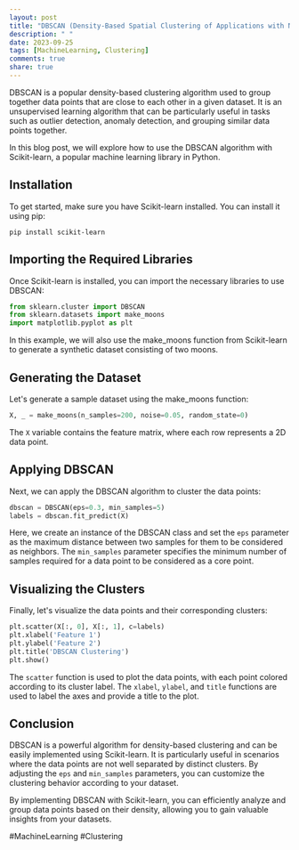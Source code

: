 ```yaml
---
layout: post
title: "DBSCAN (Density-Based Spatial Clustering of Applications with Noise) with Scikit-learn"
description: " "
date: 2023-09-25
tags: [MachineLearning, Clustering]
comments: true
share: true
---
```


DBSCAN is a popular density-based clustering algorithm used to group together data points that are close to each other in a given dataset. It is an unsupervised learning algorithm that can be particularly useful in tasks such as outlier detection, anomaly detection, and grouping similar data points together.

In this blog post, we will explore how to use the DBSCAN algorithm with Scikit-learn, a popular machine learning library in Python.

## Installation

To get started, make sure you have Scikit-learn installed. You can install it using pip:

```
pip install scikit-learn
```

## Importing the Required Libraries

Once Scikit-learn is installed, you can import the necessary libraries to use DBSCAN:

```python
from sklearn.cluster import DBSCAN
from sklearn.datasets import make_moons
import matplotlib.pyplot as plt
```

In this example, we will also use the make_moons function from Scikit-learn to generate a synthetic dataset consisting of two moons.

## Generating the Dataset

Let's generate a sample dataset using the make_moons function:

```python
X, _ = make_moons(n_samples=200, noise=0.05, random_state=0)
```

The `X` variable contains the feature matrix, where each row represents a 2D data point.

## Applying DBSCAN

Next, we can apply the DBSCAN algorithm to cluster the data points:

```python
dbscan = DBSCAN(eps=0.3, min_samples=5)
labels = dbscan.fit_predict(X)
```

Here, we create an instance of the DBSCAN class and set the `eps` parameter as the maximum distance between two samples for them to be considered as neighbors. The `min_samples` parameter specifies the minimum number of samples required for a data point to be considered as a core point.

## Visualizing the Clusters

Finally, let's visualize the data points and their corresponding clusters:

```python
plt.scatter(X[:, 0], X[:, 1], c=labels)
plt.xlabel('Feature 1')
plt.ylabel('Feature 2')
plt.title('DBSCAN Clustering')
plt.show()
```

The `scatter` function is used to plot the data points, with each point colored according to its cluster label. The `xlabel`, `ylabel`, and `title` functions are used to label the axes and provide a title to the plot.

## Conclusion

DBSCAN is a powerful algorithm for density-based clustering and can be easily implemented using Scikit-learn. It is particularly useful in scenarios where the data points are not well separated by distinct clusters. By adjusting the `eps` and `min_samples` parameters, you can customize the clustering behavior according to your dataset.

By implementing DBSCAN with Scikit-learn, you can efficiently analyze and group data points based on their density, allowing you to gain valuable insights from your datasets.

#MachineLearning #Clustering